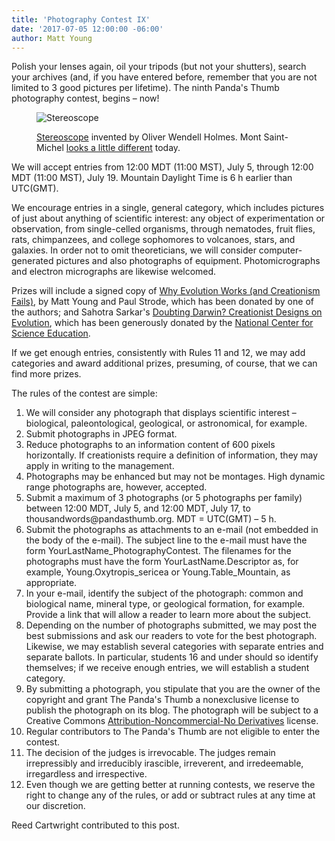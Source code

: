 ```yaml
---
title: 'Photography Contest IX'
date: '2017-07-05 12:00:00 -06:00'
author: Matt Young 
---
```


Polish your lenses again, oil your tripods (but not your shutters), search your archives (and, if you have entered before, remember that you are not limited to 3 good pictures per lifetime). The ninth Panda's Thumb photography contest, begins &ndash; now!

<figure>
<img src="/PT/uploads/2017/DSC01274_Stereoscope_Cropped_600.JPG" alt="Stereoscope"/>
<figcaption>
<p><a href="https://en.wikipedia.org/wiki/Stereoscope">Stereoscope</a> invented by Oliver Wendell Holmes. Mont Saint-Michel <a href="https://en.wikipedia.org/wiki/Mont_Saint-Michel#/media/File:Mont_St_Michel_%2B_Jet%C3%A9e_par_Mar%C3%A9e_haute.JPG">looks a little different</a> today.</p>
</figcaption>
</figure>

We will accept entries from 12:00 MDT (11:00 MST), July 5, through 12:00 MDT (11:00 MST), July 19. Mountain Daylight Time is 6&nbsp;h earlier than UTC(GMT).

We encourage entries in a single, general category, which includes pictures of just about anything of scientific interest: any object of experimentation or observation, from single-celled organisms, through nematodes, fruit flies, rats, chimpanzees, and college sophomores to volcanoes, stars, and galaxies. In order not to omit theoreticians, we will consider computer-generated pictures and also photographs of equipment. Photomicrographs and electron micrographs are likewise welcomed. 

Prizes will include a signed copy of <a href="http://www.amazon.com/Why-Evolution-Works-Creationism-Fails/dp/0813545501">Why Evolution Works (and Creationism Fails)</a>, by Matt Young and Paul Strode, which has been donated by one of the authors; and Sahotra Sarkar's <a href="https://www.amazon.com/Doubting-Darwin-Creationist-Designs-Evolution/dp/1405154918">Doubting Darwin? Creationist Designs on Evolution</a>, which has been generously donated by the <a href="https://ncse.com/">National Center for Science Education</a>. 

If we get enough entries, consistently with Rules 11 and 12, we may add categories and award additional prizes, presuming, of course, that we can find more prizes.

<!--more-->

The rules of the contest are simple:

<ol>

<li>We will consider any photograph that displays scientific interest &ndash;  biological, paleontological, geological, or astronomical, for example.</li>

<li>Submit photographs in JPEG format. </li>

<li>Reduce photographs to an information content of 600 pixels horizontally. If creationists require a definition of information, they may apply in writing to the management.</li>

<li>Photographs may be enhanced but may not be montages. High dynamic range photographs are, however, accepted.</li>

<li>Submit a maximum of 3 photographs (or 5 photographs per family) between 12:00 MDT, July 5, and 12:00 MDT, July 17, to thousandwords@pandasthumb.org. MDT&nbsp;=&nbsp;UTC(GMT)&nbsp;&ndash;&nbsp;5&nbsp;h.</li>

<li>Submit the photographs as attachments to an e-mail (not embedded in the body of the e-mail). The subject line to the e-mail must have the form YourLastName_PhotographyContest. The filenames for the photographs must have the form YourLastName.Descriptor as, for example, Young.Oxytropis_sericea or Young.Table_Mountain, as appropriate. </li>

<li>In your e-mail, identify the subject of the photograph: common and biological name, mineral type, or geological formation, for example. Provide a link that will allow a reader to learn more about the subject.</li>

<li>Depending on the number of photographs submitted, we may post the best submissions and ask our readers to vote for the best photograph. Likewise, we may establish several categories with separate entries and separate ballots. In particular, students 16 and under should so identify themselves; if we receive enough entries, we will establish a student category.</li>

<li>By submitting a photograph, you stipulate that you are the owner of the copyright and grant The Panda's Thumb a nonexclusive license to publish the photograph on its blog. The photograph will be subject to a Creative Commons <a href="http://creativecommons.org/licenses/by-nc-nd/2.5/"> Attribution-Noncommercial-No Derivatives</a> license. </li>

<li>Regular contributors to The Panda's Thumb are not eligible to enter the contest.</li>

<li>The decision of the judges is irrevocable. The judges remain irrepressibly and irreducibly irascible, irreverent, and irredeemable, irregardless and irrespective.</li>

<li> Even though we are getting better at running contests, we reserve the right to change any of the rules, or add or subtract rules at any time at our discretion.</li>

</ol>

Reed Cartwright contributed to this post.
